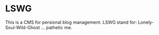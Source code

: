 # LSWG

This is a CMS for persional blog management.
LSWG stand for:  Lonely-Soul-Wild-Ghost  ... pathetic me. 
